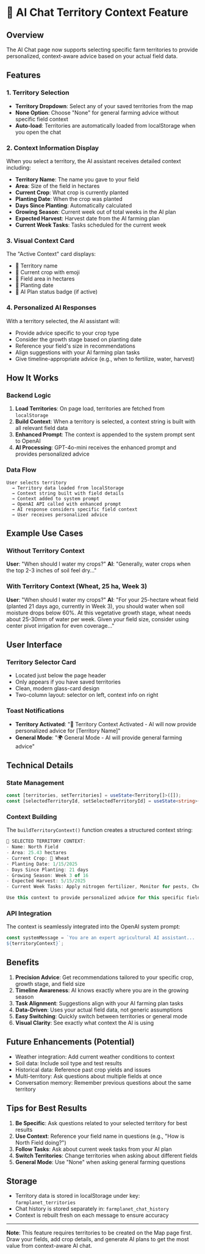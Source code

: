 # 🤖 AI Chat Territory Context Feature

## Overview
The AI Chat page now supports selecting specific farm territories to provide personalized, context-aware advice based on your actual field data.

## Features

### 1. Territory Selection
- **Territory Dropdown**: Select any of your saved territories from the map
- **None Option**: Choose "None" for general farming advice without specific field context
- **Auto-load**: Territories are automatically loaded from localStorage when you open the chat

### 2. Context Information Display
When you select a territory, the AI assistant receives detailed context including:
- **Territory Name**: The name you gave to your field
- **Area**: Size of the field in hectares
- **Current Crop**: What crop is currently planted
- **Planting Date**: When the crop was planted
- **Days Since Planting**: Automatically calculated
- **Growing Season**: Current week out of total weeks in the AI plan
- **Expected Harvest**: Harvest date from the AI farming plan
- **Current Week Tasks**: Tasks scheduled for the current week

### 3. Visual Context Card
The "Active Context" card displays:
- 📍 Territory name
- 🌿 Current crop with emoji
- 📏 Field area in hectares
- 📅 Planting date
- 🤖 AI Plan status badge (if active)

### 4. Personalized AI Responses
With a territory selected, the AI assistant will:
- Provide advice specific to your crop type
- Consider the growth stage based on planting date
- Reference your field's size in recommendations
- Align suggestions with your AI farming plan tasks
- Give timeline-appropriate advice (e.g., when to fertilize, water, harvest)

## How It Works

### Backend Logic
1. **Load Territories**: On page load, territories are fetched from `localStorage`
2. **Build Context**: When a territory is selected, a context string is built with all relevant field data
3. **Enhanced Prompt**: The context is appended to the system prompt sent to OpenAI
4. **AI Processing**: GPT-4o-mini receives the enhanced prompt and provides personalized advice

### Data Flow
```
User selects territory 
  → Territory data loaded from localStorage
  → Context string built with field details
  → Context added to system prompt
  → OpenAI API called with enhanced prompt
  → AI response considers specific field context
  → User receives personalized advice
```

## Example Use Cases

### Without Territory Context
**User**: "When should I water my crops?"
**AI**: "Generally, water crops when the top 2-3 inches of soil feel dry..."

### With Territory Context (Wheat, 25 ha, Week 3)
**User**: "When should I water my crops?"
**AI**: "For your 25-hectare wheat field (planted 21 days ago, currently in Week 3), you should water when soil moisture drops below 60%. At this vegetative growth stage, wheat needs about 25-30mm of water per week. Given your field size, consider using center pivot irrigation for even coverage..."

## User Interface

### Territory Selector Card
- Located just below the page header
- Only appears if you have saved territories
- Clean, modern glass-card design
- Two-column layout: selector on left, context info on right

### Toast Notifications
- **Territory Activated**: "🌾 Territory Context Activated - AI will now provide personalized advice for [Territory Name]"
- **General Mode**: "🌍 General Mode - AI will provide general farming advice"

## Technical Details

### State Management
```typescript
const [territories, setTerritories] = useState<Territory[]>([]);
const [selectedTerritoryId, setSelectedTerritoryId] = useState<string>('');
```

### Context Building
The `buildTerritoryContext()` function creates a structured context string:
```typescript
📍 SELECTED TERRITORY CONTEXT:
- Name: North Field
- Area: 25.43 hectares
- Current Crop: 🌾 Wheat
- Planting Date: 1/15/2025
- Days Since Planting: 21 days
- Growing Season: Week 3 of 16
- Expected Harvest: 5/15/2025
- Current Week Tasks: Apply nitrogen fertilizer, Monitor for pests, Check soil moisture

Use this context to provide personalized advice for this specific field.
```

### API Integration
The context is seamlessly integrated into the OpenAI system prompt:
```typescript
const systemMessage = `You are an expert agricultural AI assistant...
${territoryContext}`;
```

## Benefits

1. **Precision Advice**: Get recommendations tailored to your specific crop, growth stage, and field size
2. **Timeline Awareness**: AI knows exactly where you are in the growing season
3. **Task Alignment**: Suggestions align with your AI farming plan tasks
4. **Data-Driven**: Uses your actual field data, not generic assumptions
5. **Easy Switching**: Quickly switch between territories or general mode
6. **Visual Clarity**: See exactly what context the AI is using

## Future Enhancements (Potential)
- Weather integration: Add current weather conditions to context
- Soil data: Include soil type and test results
- Historical data: Reference past crop yields and issues
- Multi-territory: Ask questions about multiple fields at once
- Conversation memory: Remember previous questions about the same territory

## Tips for Best Results

1. **Be Specific**: Ask questions related to your selected territory for best results
2. **Use Context**: Reference your field name in questions (e.g., "How is North Field doing?")
3. **Follow Tasks**: Ask about current week tasks from your AI plan
4. **Switch Territories**: Change territories when asking about different fields
5. **General Mode**: Use "None" when asking general farming questions

## Storage
- Territory data is stored in localStorage under key: `farmplanet_territories`
- Chat history is stored separately in: `farmplanet_chat_history`
- Context is rebuilt fresh on each message to ensure accuracy

---

**Note**: This feature requires territories to be created on the Map page first. Draw your fields, add crop details, and generate AI plans to get the most value from context-aware AI chat.



